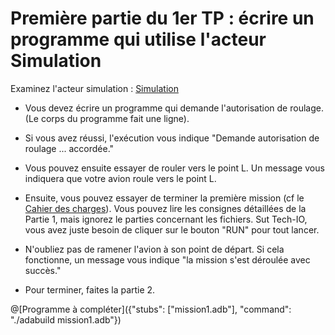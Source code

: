 # Première partie du 1er TP : écrire un programme qui utilise l'acteur Simulation

Examinez l'acteur simulation : [Simulation](http://wwwperso.insa-toulouse.fr/~lebotlan/Y/Ada-S1/acteurs-insa-air/simulation.ads.html)


 - Vous devez écrire un programme qui demande l'autorisation de roulage. (Le corps du programme fait une ligne).

 - Si vous avez réussi, l'exécution vous indique "Demande autorisation de roulage ... accordée."

 - Vous pouvez ensuite essayer de rouler vers le point L. Un message vous indiquera que votre avion roule vers le point L.

 - Ensuite, vous pouvez essayer de terminer la première mission (cf le [Cahier des charges](http://wwwperso.insa-toulouse.fr/~lebotlan/Y/Ada-S1/tp-m1.html)).
   Vous pouvez lire les consignes détaillées de la Partie 1, mais ignorez le parties concernant les fichiers. Sut Tech-IO, vous avez juste besoin de cliquer
   sur le bouton "RUN" pour tout lancer.

 - N'oubliez pas de ramener l'avion à son point de départ. Si cela fonctionne, un message vous indique "la mission s'est déroulée avec succès."
 
 - Pour terminer, faites la partie 2.

@[Programme à compléter]({"stubs": ["mission1.adb"], "command": "./adabuild mission1.adb"})
